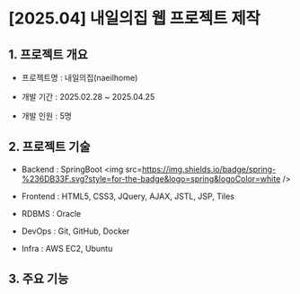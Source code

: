 # [2025.04] 내일의집 웹 프로젝트 제작

## 1. 프로젝트 개요

- 프로젝트명 : 내일의집(naeilhome)

- 개발 기간 : 2025.02.28 ~ 2025.04.25

- 개발 인원 : 5명

## 2. 프로젝트 기술
- Backend : SpringBoot
 <img src=https://img.shields.io/badge/spring-%236DB33F.svg?style=for-the-badge&logo=spring&logoColor=white />
- Frontend : HTML5, CSS3, JQuery, AJAX, JSTL, JSP, Tiles
 
- RDBMS : Oracle
 
- DevOps : Git, GitHub, Docker
 
- Infra : AWS EC2, Ubuntu

## 3. 주요 기능

